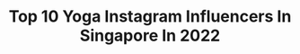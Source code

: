 ---
title: Top 10 Yoga Instagram Influencers In Singapore In 2022
description: >-
  Find top yoga Instagram influencers in Singapore in 2022. Most popular hashtags: #yoga #yogaeverydamnday #yogagram.
platform: Instagram
hits: 14
text_top: Identify the top-rated Instagram influencers on inBeat.
text_bottom: Our database aggregates 14 Instagram influencers like this in Singapore for you to work with.
profiles:
  - username: "jyanyoga"
    fullname: >-
      jiamin • jyan
    bio: >-
      🐒 acro • yoga • dance 🧘🏻‍♀️founder of @jyanyogastudio 💌 jyan.yoga@gmail.com
    location: "Singapore"
    followers: 19576
    engagement: 304
    commentsToLikes: 0.055314
    id: ck0vvnusjpyco0i19dezc6waf
    verified: false
    hashtags: "#caringskinsg, #mooiconvert, #kfcbreakfast, #kfcam"
  - username: "mallaikapatra"
    fullname: >-
      Mallaika Patra
    bio: >-
      🙏🏼 Yoga practitioner.
    location: "Singapore"
    followers: 10999
    engagement: 507
    commentsToLikes: 0.077885
    id: ck5q39dtujuxo0i11frpazkz2
    verified: false
    hashtags: "#atmanirbhar, #vineyard, #sky, #dogsarethebest"
  - username: "denisekellerofficial"
    fullname: >-
      Denise Keller
    bio: >-
      🇸🇬🇩🇪 Discovery Channel Travel Producer/Presenter MTV VJ & Celebrity Yoga Instructor Under Armour Athlete Manduka Ambassador wellness@denisekeller.com
    location: "Singapore"
    followers: 55327
    engagement: 257
    commentsToLikes: 0.030596
    id: ck0w5so1j58yz0i190lkimec3
    verified: true
    hashtags: "#yogaeverydamnday, #sgfashion, #yogapose, #fashionsg"
  - username: "1.228"
    fullname: >-
      Leong.Jerry
    bio: >-
      DM for private yoga class 🇸🇬 Yoga . Gym . Swim . Bowling
    location: "Singapore"
    followers: 7019
    engagement: 647
    commentsToLikes: 0.022958
    id: ck6uc6pbmdu6g0j71tmpykdfw
    verified: false
    hashtags: "#yogaposes, #yogaaddict, #yogadudes, #yogainspiration"
  - username: "roxannegan_"
    fullname: >-
      ROXANNE GAN
    bio: >-
      🇸🇬 SG Fitness & Yoga Icon 📍@zoiyoga__ 🧘🏻‍♀️ #foxyroxyyoga 📩 hello@roxannegan.com
    location: "Singapore"
    followers: 126716
    engagement: 130
    commentsToLikes: 0.009089
    id: ck0vxnqw9zteb0i190sr9gudl
    verified: false
    hashtags: "#practiceyogachangeyourworld, #yogagram, #foxyroxyyoga, #yoga"
  - username: "naomi.huth"
    fullname: >-
      Naomi Huth ✩
    bio: >-
      𝗠𝗜𝗦𝗦 𝗦𝗨𝗣𝗥𝗔𝗡𝗔𝗧𝗜𝗢𝗡𝗔𝗟 𝗦𝗜𝗡𝗚𝗔𝗣𝗢𝗥𝗘 𝟮𝟬𝟭𝟵 Achieve the impossible ∞ Travel | Adventure | Yoga Co-owner @filmpalette ⇩ 6 Things I Learned Before 20 #stayhome
    location: "Singapore"
    followers: 10516
    engagement: 423
    commentsToLikes: 0.042000
    id: ck0tt519d16pv0i19cjse8vrv
    verified: false
    hashtags: "#havaianassingapore, #gardenbeats, #sp, #30dayshighvibe"
  - username: "kyrapoh"
    fullname: >-
      Kyra Poh
    bio: >-
      Indoor Skydiver 🇸🇬 🪂Red Bull Athlete
    location: "Singapore"
    followers: 10774
    engagement: 964
    commentsToLikes: 0.032787
    id: ck55k9jxkysv60i11v24hax5f
    verified: false
    hashtags: "#weworeourmasksafter, #yoga, #wcis2018, #theend"
  - username: "aishx"
    fullname: >-
      aish
    bio: >-
      counting memories instead of calories | #aishxads come be hairless with me | @japaniplexpress
    location: "Singapore"
    followers: 10294
    engagement: 836
    commentsToLikes: 0.020671
    id: ck6ub2tcd75320j71j2yv718i
    verified: false
    hashtags: "#igsg, #partipost, #sgig, #sp"
  - username: "branstands"
    fullname: >-
      Brandon
    bio: >-
      Simple Quality Living 🇸🇬 Movement Artist, Mindful Coach, Wanderlust 💌 hello@branstands.com Lululemon Ambassador
    location: "Singapore"
    followers: 57413
    engagement: 138
    commentsToLikes: 0.023162
    id: ck5zmz57enh2p0i14e11i5eru
    verified: false
    hashtags: "#evisukuro, #evisu, #rawdenim, #stpatricksday"
  - username: "chantalwindley"
    fullname: >-
      Chantal ♡
    bio: >-
      Rhythm Cycle @absolutecyclesingapore • Founder @mrsdeco_ • Swim with meeee 🏊🏼‍♀️ • Illustrator @c.llustrations
    location: "Singapore"
    followers: 6351
    engagement: 492
    commentsToLikes: 0.036458
    id: ckap3zuhm58030i78fkxxq97n
    verified: false
    hashtags: "#tiktok, #singapore, #tiktoksingapore, #spininstructor"
---